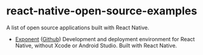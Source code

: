 # react-native-open-source-examples
A list of open source applications built with React Native.


- [Exponent](https://exponentjs.com/) ([Github](https://github.com/exponentjs/xde)) Development and deployment environment for React Native, without Xcode or Android Studio. Built with React Native.
